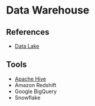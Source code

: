 # Data Warehouse

## References

- [Data Lake](/data-lake.md)

## Tools

- [Apache Hive](/apache/hive.md)
- Amazon Redshift
- Google BigQuery
- Snowflake

<!--
Apache Druid
ClickHouse
Presto

https://delta.io
-->
